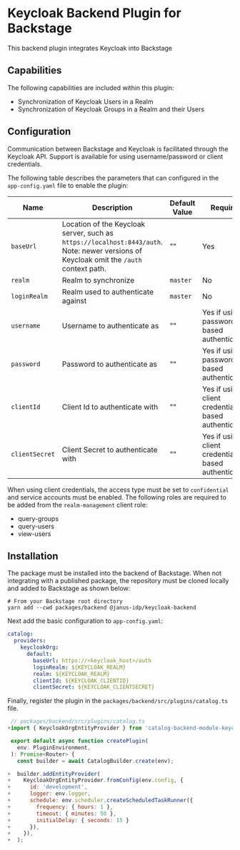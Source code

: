 # Keycloak Backend Plugin for Backstage

This backend plugin integrates Keycloak into Backstage

## Capabilities

The following capabilities are included within this plugin:

* Synchronization of Keycloak Users in a Realm
* Synchronization of Keycloak Groups in a Realm and their Users


## Configuration

Communication between Backstage and Keycloak is facilitated through the Keycloak API. Support is available for using username/password or client credentials.

The following table describes the parameters that can configured in the `app-config.yaml` file to enable the plugin:

| Name | Description | Default Value | Required |
| -----| ----------- | ------------- | -------- |
| `baseUrl` | Location of the Keycloak server, such as `https://localhost:8443/auth`. Note: newer versions of Keycloak omit the `/auth` context path. | "" | Yes |
| `realm` | Realm to synchronize | `master` | No |
| `loginRealm` | Realm used to authenticate against | `master` | No |
| `username` | Username to authenticate as | "" | Yes if using password based authentication | 
| `password` | Password to authenticate as | "" | Yes if using password based authentication | 
| `clientId` | Client Id to authenticate with | "" | Yes if using client credentials based authentication | 
| `clientSecret` | Client Secret to authenticate with | "" | Yes if using client credentials based authentication | 

When using client credentials, the access type must be set to `confidential` and service accounts must be enabled. The following roles are required to be added from the `realm-management` client role:

* query-groups
* query-users
* view-users

## Installation

The package must be installed into the backend of Backstage. When not integrating with a published package, the repository must be cloned locally and added to Backstage as shown below:

```shell
# From your Backstage root directory
yarn add --cwd packages/backend @janus-idp/keycloak-backend
```

Next add the basic configuration to `app-config.yaml`:

```yaml
catalog:
  providers:
    keycloakOrg:
      default:
        baseUrl: https://<keycloak_host>/auth
        loginRealm: ${KEYCLOAK_REALM}
        realm: ${KEYCLOAK_REALM}
        clientId: ${KEYCLOAK_CLIENTID}
        clientSecret: ${KEYCLOAK_CLIENTSECRET}
```

Finally, register the plugin in the `packages/backend/src/plugins/catalog.ts` file.

```javascript
 // packages/backend/src/plugins/catalog.ts
+import { KeycloakOrgEntityProvider } from 'catalog-backend-module-keycloak';

 export default async function createPlugin(
   env: PluginEnvironment,
 ): Promise<Router> {
   const builder = await CatalogBuilder.create(env);

+  builder.addEntityProvider(
+    KeycloakOrgEntityProvider.fromConfig(env.config, {
+      id: 'development',
+      logger: env.logger,
+      schedule: env.scheduler.createScheduledTaskRunner({
+        frequency: { hours: 1 },
+        timeout: { minutes: 50 },
+        initialDelay: { seconds: 15 }
+      }),
+    }),
+  );
```
